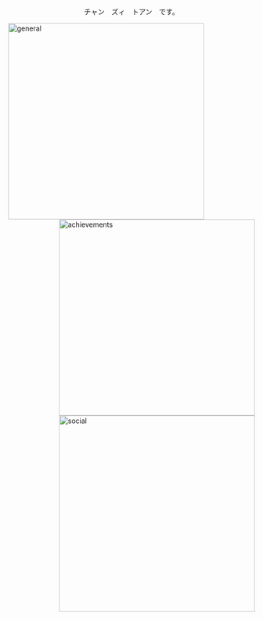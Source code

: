 <div align="center">
  チャン　ズィ　トアン　です。
</div>

[<img align="left" width="400" alt="general" src="https://gist.githubusercontent.com/tranduytoan/6b18fab69118480f0dbde748b891c43e/raw/general.svg">](#)
[<img align="right" width="400" alt="achievements" src="https://gist.githubusercontent.com/tranduytoan/6b18fab69118480f0dbde748b891c43e/raw/achievements.svg">](#)
[<img align="right" width="400" alt="social" src="https://gist.githubusercontent.com/tranduytoan/6b18fab69118480f0dbde748b891c43e/raw/social.svg">](#)
